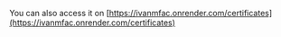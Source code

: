 You can also access it on [https://ivanmfac.onrender.com/certificates](https://ivanmfac.onrender.com/certificates)
